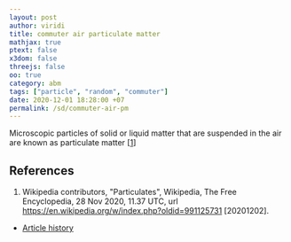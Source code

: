 ```yaml
---
layout: post
author: viridi
title: commuter air particulate matter
mathjax: true
ptext: false
x3dom: false
threejs: false
oo: true
category: abm
tags: ["particle", "random", "commuter"]
date: 2020-12-01 18:28:00 +07
permalink: /sd/commuter-air-pm
---
```

Microscopic particles of solid or liquid matter that are suspended in the air are known as particulate matter [[1](#ref1)]


## References
1. <a name="ref1"></a>Wikipedia contributors, "Particulates", Wikipedia, The Free Encyclopedia, 28 Nov 2020, 11.37 UTC, url <https://en.wikipedia.org/w/index.php?oldid=991125731> [20201202].

+ [Article history](https://github.com/butiran/butiran.github.io/commits/master/_posts/sd/2020-12-02-commuter-air-pm.md)
